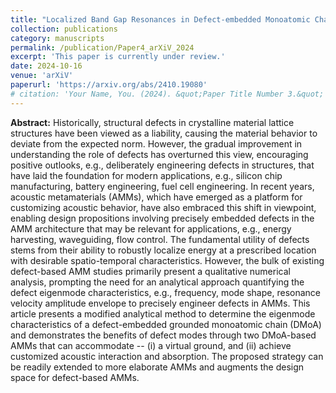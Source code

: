 ```yaml
---
title: "Localized Band Gap Resonances in Defect-embedded Monoatomic Chains"
collection: publications
category: manuscripts
permalink: /publication/Paper4_arXiV_2024
excerpt: 'This paper is currently under review.'
date: 2024-10-16
venue: 'arXiV'
paperurl: 'https://arxiv.org/abs/2410.19080'
# citation: 'Your Name, You. (2024). &quot;Paper Title Number 3.&quot; <i>GitHub Journal of Bugs</i>. 1(3).'
---
```


**Abstract:** Historically, structural defects in crystalline material lattice structures have been viewed as a liability, causing the material behavior to deviate from the expected norm. However, the gradual improvement in understanding the role of defects has overturned this view, encouraging positive outlooks, e.g., deliberately engineering defects in structures, that have laid the foundation for modern applications, e.g., silicon chip manufacturing, battery engineering, fuel cell engineering. In recent years, acoustic metamaterials (AMMs), which have emerged as a platform for customizing acoustic behavior, have also embraced this shift in viewpoint, enabling design propositions involving precisely embedded defects in the AMM architecture that may be relevant for applications, e.g., energy harvesting, waveguiding, flow control. The fundamental utility of defects stems from their ability to robustly localize energy at a prescribed location with desirable spatio-temporal characteristics. However, the bulk of existing defect-based AMM studies primarily present a qualitative numerical analysis, prompting the need for an analytical approach quantifying the defect eigenmode characteristics, e.g., frequency, mode shape, resonance velocity amplitude envelope to precisely engineer defects in AMMs. This article presents a modified analytical method to determine the eigenmode characteristics of a defect-embedded grounded monoatomic chain (DMoA) and demonstrates the benefits of defect modes through two DMoA-based AMMs that can accommodate -- (i) a virtual ground, and (ii) achieve customized acoustic interaction and absorption. The proposed strategy can be readily extended to more elaborate AMMs and augments the design space for defect-based AMMs.
